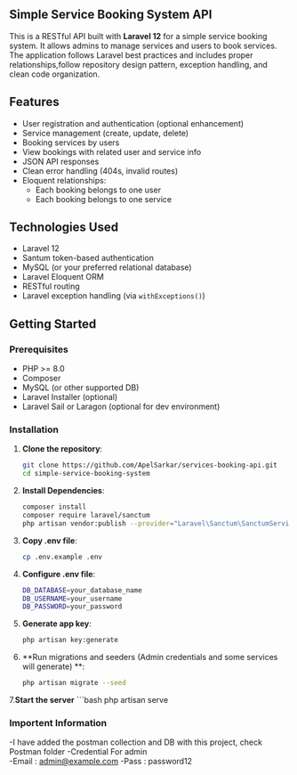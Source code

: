 
## Simple Service Booking System API

This is a RESTful API built with **Laravel 12** for a simple service booking system. It allows admins to manage services and users to book services. The application follows Laravel best practices and includes proper relationships,follow repository design pattern, exception handling, and clean code organization.

## Features

- User registration and authentication (optional enhancement)
- Service management (create, update, delete)
- Booking services by users
- View bookings with related user and service info
- JSON API responses
- Clean error handling (404s, invalid routes)
- Eloquent relationships:
  - Each booking belongs to one user
  - Each booking belongs to one service

## Technologies Used

- Laravel 12
- Santum token-based authentication 
- MySQL (or your preferred relational database)
- Laravel Eloquent ORM
- RESTful routing
- Laravel exception handling (via `withExceptions()`)

## Getting Started

### Prerequisites

- PHP >= 8.0
- Composer
- MySQL (or other supported DB)
- Laravel Installer (optional)
- Laravel Sail or Laragon (optional for dev environment)

### Installation

1. **Clone the repository**:
   ```bash
   git clone https://github.com/ApelSarkar/services-booking-api.git
   cd simple-service-booking-system

2. **Install Dependencies**:
   ```bash
   composer install
   composer require laravel/sanctum
   php artisan vendor:publish --provider="Laravel\Sanctum\SanctumServiceProvider"

3. **Copy .env file**:
   ```bash
   cp .env.example .env

4. **Configure .env file**:
   ```bash
   DB_DATABASE=your_database_name
   DB_USERNAME=your_username
   DB_PASSWORD=your_password

5. **Generate app key**:
   ```bash
   php artisan key:generate

6. **Run migrations and seeders (Admin credentials and some services will generate) **:
   ```bash
   php artisan migrate --seed

7.**Start the server**
    ```bash
   php artisan serve



### Importent Information 
 -I have added the postman collection and DB with this project, check Postman folder
 -Credential For admin    
    -Email : admin@example.com
    -Pass : password12